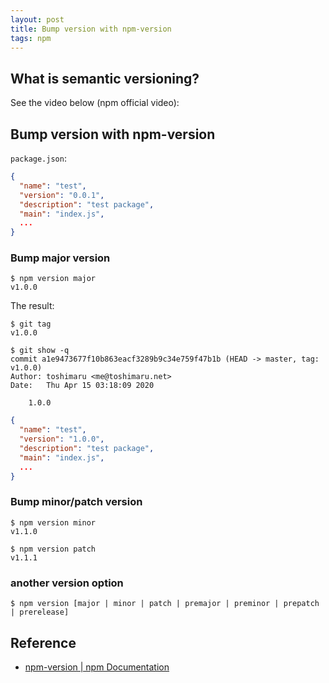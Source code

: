 ```yaml
---
layout: post
title: Bump version with npm-version
tags: npm
---
```


## What is semantic versioning?

See the video below (npm official video):

<p><amp-youtube data-videoid="kK4Meix58R4" layout="responsive" width="480" height="270" ></amp-youtube></p>

## Bump version with npm-version

`package.json`:

```json
{
  "name": "test",
  "version": "0.0.1",
  "description": "test package",
  "main": "index.js",
  ...
}
```

### Bump major version

```console
$ npm version major
v1.0.0
```

The result:

```console
$ git tag
v1.0.0

$ git show -q
commit a1e9473677f10b863eacf3289b9c34e759f47b1b (HEAD -> master, tag: v1.0.0)
Author: toshimaru <me@toshimaru.net>
Date:   Thu Apr 15 03:18:09 2020

    1.0.0
```

```json
{
  "name": "test",
  "version": "1.0.0",
  "description": "test package",
  "main": "index.js",
  ...
}
```

### Bump minor/patch version

```
$ npm version minor
v1.1.0

$ npm version patch
v1.1.1
```

### another version option

```
$ npm version [major | minor | patch | premajor | preminor | prepatch | prerelease]
```

## Reference

- [npm-version \| npm Documentation](https://docs.npmjs.com/cli/version)
